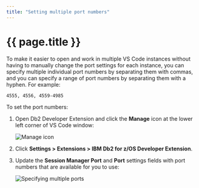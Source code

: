 ```yaml
---
title: "Setting multiple port numbers"
---
```


# {{ page.title }}

To make it easier to open and work in multiple VS Code instances without having to manually change the port settings for each instance, you can specify multiple individual port numbers by separating them with commas, and you can specify a range of port numbers by separating them with a hyphen. For example:

```
4555, 4556, 4559-4985
```

To set the port numbers:

1. Open Db2 Developer Extension and click the **Manage** icon at the lower left corner of VS Code window:

   ![Manage icon]({{site.baseurl}}/assets/images/manage-icon.png)

2. Click **Settings > Extensions > IBM Db2 for z/OS Developer Extension**.

3. Update the **Session Manager Port** and **Port** settings fields with port numbers that are available for you to use:

   ![Specifying multiple ports]({{site.baseurl}}/assets/images/tips-tricks-multiple-ports.png)
